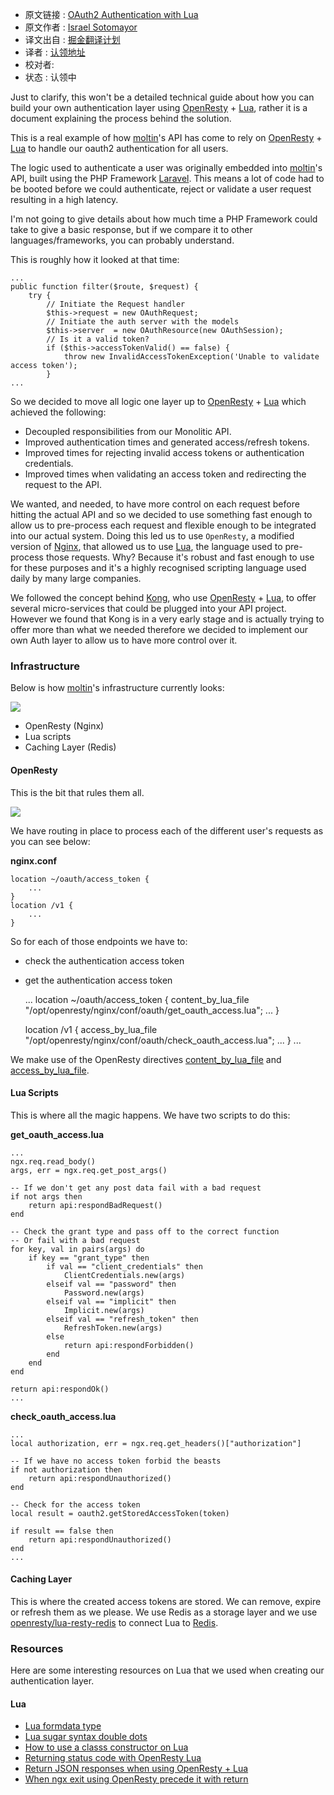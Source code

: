 * 原文链接 : [OAuth2 Authentication with Lua](http://lua.space/webdev/oauth2-authentication-with-lua)
* 原文作者 : [Israel Sotomayor](https://github.com/zot24)
* 译文出自 : [掘金翻译计划](https://github.com/xitu/gold-miner)
* 译者 : [认领地址](https://github.com/xitu/gold-miner/issues/117)
* 校对者: 
* 状态 : 认领中

Just to clarify, this won't be a detailed technical guide about how you can build your own authentication layer using [OpenResty](https://openresty.org) + [Lua](http://www.lua.org), rather it is a document explaining the process behind the solution.

This is a real example of how [moltin](https://moltin.com)'s API has come to rely on [OpenResty](https://openresty.org) + [Lua](http://www.lua.org) to handle our oauth2 authentication for all users.

The logic used to authenticate a user was originally embedded into [moltin](https://moltin.com)'s API, built using the PHP Framework [Laravel](https://laravel.com/). This means a lot of code had to be booted before we could authenticate, reject or validate a user request resulting in a high latency.

I'm not going to give details about how much time a PHP Framework could take to give a basic response, but if we compare it to other languages/frameworks, you can probably understand.

This is roughly how it looked at that time:

    ...
    public function filter($route, $request) {
        try {
            // Initiate the Request handler
            $this->request = new OAuthRequest;
            // Initiate the auth server with the models
            $this->server  = new OAuthResource(new OAuthSession);
            // Is it a valid token?   
            if ($this->accessTokenValid() == false) {
                throw new InvalidAccessTokenException('Unable to validate access token');
            }
    ...

So we decided to move all logic one layer up to [OpenResty](https://openresty.org) + [Lua](http://www.lua.org) which achieved the following:

*   Decoupled responsibilities from our Monolitic API.
*   Improved authentication times and generated access/refresh tokens.
*   Improved times for rejecting invalid access tokens or authentication credentials.
*   Improved times when validating an access token and redirecting the request to the API.

We wanted, and needed, to have more control on each request before hitting the actual API and so we decided to use something fast enough to allow us to pre-process each request and flexible enough to be integrated into our actual system. Doing this led us to use `OpenResty`, a modified version of [Nginx](https://www.nginx.com/), that allowed us to use [Lua](http://www.lua.org), the language used to pre-process those requests. Why? Because it's robust and fast enough to use for these purposes and it's a highly recognised scripting language used daily by many large companies.

We followed the concept behind [Kong](https://github.com/Mashape/kong), who use [OpenResty](https://openresty.org) + [Lua](http://www.lua.org), to offer several micro-services that could be plugged into your API project. However we found that Kong is in a very early stage and is actually trying to offer more than what we needed therefore we decided to implement our own Auth layer to allow us to have more control over it.

### Infrastructure

Below is how [moltin](https://moltin.com)'s infrastructure currently looks:

![](/images/loading.png)

*   OpenResty (Nginx)
*   Lua scripts
*   Caching Layer (Redis)

#### OpenResty

This is the bit that rules them all.

![](/images/loading.png)

We have routing in place to process each of the different user's requests as you can see below:

**nginx.conf**

    location ~/oauth/access_token {
        ...
    }
    location /v1 {
        ...
    }

So for each of those endpoints we have to:

*   check the authentication access token
*   get the authentication access token

    ...
    location ~/oauth/access_token {
        content_by_lua_file "/opt/openresty/nginx/conf/oauth/get_oauth_access.lua";
        ...
    }

    location /v1 {
        access_by_lua_file "/opt/openresty/nginx/conf/oauth/check_oauth_access.lua";
       ...
    }
    ...

We make use of the OpenResty directives [content_by_lua_file](https://github.com/openresty/lua-nginx-module#content_by_lua_file) and [access_by_lua_file](https://github.com/openresty/lua-nginx-module#access_by_lua_file).

#### Lua Scripts

This is where all the magic happens. We have two scripts to do this:

**get_oauth_access.lua**

    ...
    ngx.req.read_body()
    args, err = ngx.req.get_post_args()

    -- If we don't get any post data fail with a bad request
    if not args then
        return api:respondBadRequest()
    end

    -- Check the grant type and pass off to the correct function
    -- Or fail with a bad request
    for key, val in pairs(args) do
        if key == "grant_type" then
            if val == "client_credentials" then
                ClientCredentials.new(args)
            elseif val == "password" then
                Password.new(args)
            elseif val == "implicit" then
                Implicit.new(args)
            elseif val == "refresh_token" then
                RefreshToken.new(args)
            else
                return api:respondForbidden()
            end
        end
    end

    return api:respondOk()
    ...

**check_oauth_access.lua**

    ...
    local authorization, err = ngx.req.get_headers()["authorization"]

    -- If we have no access token forbid the beasts
    if not authorization then
        return api:respondUnauthorized()
    end

    -- Check for the access token
    local result = oauth2.getStoredAccessToken(token)

    if result == false then
        return api:respondUnauthorized()
    end
    ...

#### Caching Layer

This is where the created access tokens are stored. We can remove, expire or refresh them as we please. We use Redis as a storage layer and we use [openresty/lua-resty-redis](https://github.com/openresty/lua-resty-redis) to connect Lua to [Redis](http://redis.io/).

### Resources

Here are some interesting resources on Lua that we used when creating our authentication layer.

#### Lua

*   [Lua formdata type](http://blog.zot24.com/lua-formdata-type/)
*   [Lua sugar syntax double dots](http://blog.zot24.com/lua-sugar-syntax-double-dots/)
*   [How to use a classs constructor on Lua](http://blog.zot24.com/how-to-use-a-classs-constructor-on-lua/)
*   [Returning status code with OpenResty Lua](http://blog.zot24.com/returning-status-code-with-openresty-lua/)
*   [Return JSON responses when using OpenResty + Lua](http://blog.zot24.com/return-json-responses-when-using-openresty-lua/)
*   [When ngx exit using OpenResty precede it with return](http://blog.zot24.com/when-ngx-exit-using-openresty-precede-it-with-return/)
